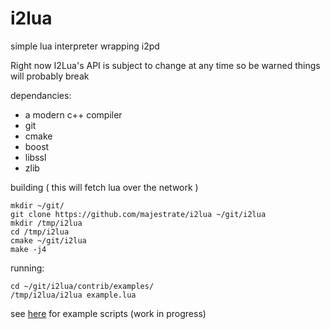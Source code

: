 # i2lua

simple lua interpreter wrapping i2pd

Right now I2Lua's API is subject to change at any time so be warned things will probably break

dependancies:

* a modern c++ compiler
* git
* cmake
* boost
* libssl
* zlib

building ( this will fetch lua over the network )

    mkdir ~/git/
    git clone https://github.com/majestrate/i2lua ~/git/i2lua
    mkdir /tmp/i2lua
    cd /tmp/i2lua
    cmake ~/git/i2lua
    make -j4

running:

    cd ~/git/i2lua/contrib/examples/
    /tmp/i2lua/i2lua example.lua

see [here](contrib/examples/) for example scripts (work in progress)
